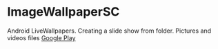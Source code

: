 # ImageWallpaperSC
Android LiveWallpapers. Creating a slide show from folder. Pictures and videos files
[Google Play](https://play.google.com/store/apps/details?id=com.scrat.imagewallpapersc)
